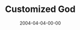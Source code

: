 ---
layout: message
category: message
series: "The New New Thing"
title: "Customized God"
date: 2004-04-04-00-00
message_id: 177
---